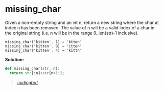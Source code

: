 # missing_char

Given a non-empty string and an int n, return a new string where the char at index n has been removed. The value of n will be a valid index of a char in the original string (i.e. n will be in the range 0..len(str)-1 inclusive).

```
missing_char('kitten', 1) → 'ktten'
missing_char('kitten', 0) → 'itten'
missing_char('kitten', 4) → 'kittn'
```

**Solution:**

```python
def missing_char(str, n):
  return str[:n]+str[n+1:];
```

> _[codingbat](https://codingbat.com/prob/p149524)_